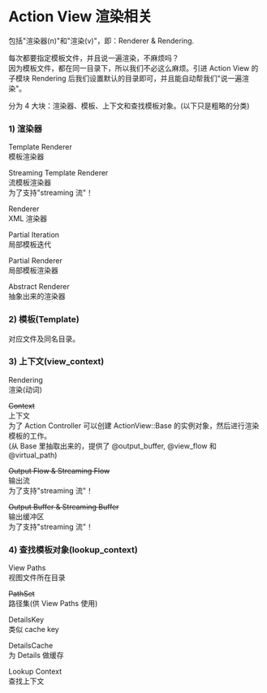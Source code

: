 # Action View 渲染相关

包括"渲染器(n)"和"渲染(v)"，即：Renderer & Rendering.

每次都要指定模板文件，并且说一遍渲染，不麻烦吗？<br>
因为模板文件，都在同一目录下，所以我们不必这么麻烦。引进 Action View 的子模块 Rendering 后我们设置默认的目录即可，并且能自动帮我们"说一遍渲染"。

分为 4 大块：渲染器、模板、上下文和查找模板对象。(以下只是粗略的分类)

### 1) 渲染器

Template Renderer  
模板渲染器

Streaming Template Renderer  
流模板渲染器  
为了支持"streaming 流"！

Renderer  
XML 渲染器

Partial Iteration  
局部模板迭代

Partial Renderer  
局部模板渲染器

Abstract Renderer  
抽象出来的渲染器

### 2) 模板(Template)

对应文件及同名目录。

### 3) 上下文(view_context)

Rendering  
渲染(动词)

~~Context~~  
上下文  
为了 Action Controller 可以创建 ActionView::Base 的实例对象，然后进行渲染模板的工作。  
(从 Base 里抽取出来的，提供了 @output_buffer, @view_flow 和 @virtual_path)

~~Output Flow & Streaming Flow~~  
输出流  
为了支持"streaming 流"！

~~Output Buffer & Streaming Buffer~~  
输出缓冲区  
为了支持"streaming 流"！

### 4) 查找模板对象(lookup_context)

View Paths  
视图文件所在目录

~~PathSet~~  
路径集(供 View Paths 使用)

DetailsKey  
类似 cache key

DetailsCache  
为 Details 做缓存

Lookup Context  
查找上下文

